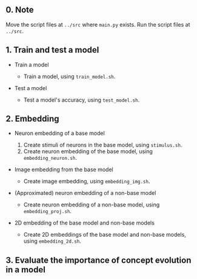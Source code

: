 ## 0. Note
Move the script files at `../src` where `main.py` exists. 
Run the script files at `../src`.

## 1. Train and test a model
- Train a model
    - Train a model, using `train_model.sh`.

- Test a model
    - Test a model's accuracy, using `test_model.sh`.

<!-- 
### Create example patches of a model
Create example patches of neurons in a model, using `example_patch.sh`.
-->

## 2. Embedding

- Neuron embedding of a base model
    1. Create stimuli of neurons in the base model, using `stimulus.sh`.
    2. Create neuron embedding of the base model, using `embedding_neuron.sh`.

- Image embedding from the base model
    - Create image embedding, using `embedding_img.sh`.

- (Approximated) neuron embedding of a non-base model
    - Create neuron embedding of a non-base model, using `embedding_proj.sh`.

- 2D embedding of the base model and non-base models
    - Create 2D embeddings of the base model and non-base models, using `embedding_2d.sh`.

## 3. Evaluate the importance of concept evolution in a model